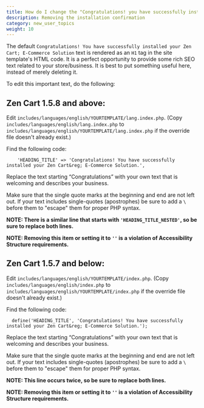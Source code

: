```yaml
---
title: How do I change the "Congratulations! you have successfully installed..." Message?
description: Removing the installation confirmation 
category: new_user_topics 
weight: 10
---
```


The default `Congratulations! You have successfully installed your Zen Cart; E-Commerce Solution` text is rendered as an `H1` tag in the site template's HTML code. It is a perfect opportunity to provide some rich SEO text related to your store/business. It is best to put something useful here, instead of merely deleting it.

To edit this important text, do the following:

## Zen Cart 1.5.8 and above: 
Edit `includes/languages/english/YOURTEMPLATE/lang.index.php`.
(Copy `includes/languages/english/lang.index.php` to `includes/languages/english/YOURTEMPLATE/lang.index.php` if the override file doesn't already exist.)  

Find the following code:

```
    'HEADING_TITLE' => 'Congratulations! You have successfully installed your Zen Cart&reg; E-Commerce Solution.',
```

Replace the text starting “Congratulations” with your own text that is welcoming and describes your business. 

Make sure that the single quote marks at the beginning and end are not left out. If your text includes single-quotes (apostrophes) be sure to add a `\` before them to "escape" them for proper PHP syntax.

**NOTE: There is a similar line that starts with `'HEADING_TITLE_NESTED'`, so be sure to replace both lines.**


**NOTE:  Removing this item or setting it to `''` is a violation of Accessibility Structure requirements.**

## Zen Cart 1.5.7 and below: 
Edit `includes/languages/english/YOURTEMPLATE/index.php`. 
(Copy `includes/languages/english/index.php` to `includes/languages/english/YOURTEMPLATE/index.php` if the override file doesn't already exist.)  

Find the following code:

```
  define('HEADING_TITLE', 'Congratulations! You have successfully installed your Zen Cart&reg; E-Commerce Solution.');
```

Replace the text starting “Congratulations” with your own text that is welcoming and describes your business. 

Make sure that the single quote marks at the beginning and end are not left out. If your text includes single-quotes (apostrophes) be sure to add a `\` before them to "escape" them for proper PHP syntax.

**NOTE: This line occurs twice, so be sure to replace both lines.**

**NOTE:  Removing this item or setting it to `''` is a violation of Accessibility Structure requirements.**
